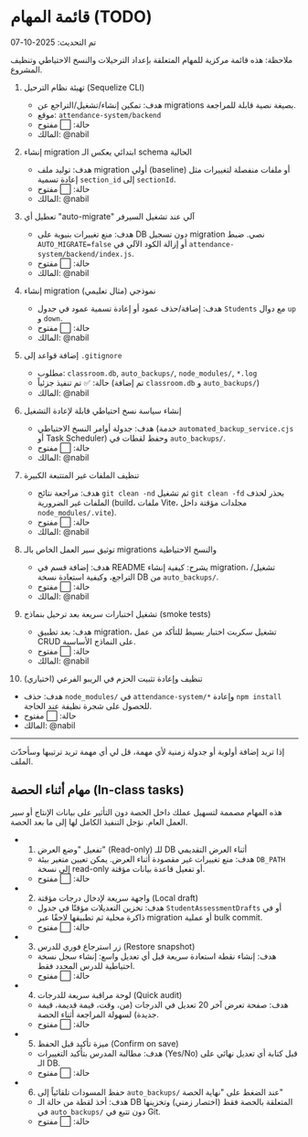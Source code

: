 # قائمة المهام (TODO)

تم التحديث: 2025-10-07

ملاحظة: هذه قائمة مركزية للمهام المتعلقة بإعداد الترحيلات والنسخ الاحتياطي وتنظيف المشروع.

1. تهيئة نظام الترحيل (Sequelize CLI)  
   - هدف: تمكين إنشاء/تشغيل/التراجع عن migrations بصيغة نصية قابلة للمراجعة.  
   - موقع: `attendance-system/backend`  
   - حالة: ⬜ مفتوح  
   - المالك: @nabil

2. إنشاء migration ابتدائي يعكس الـ schema الحالية  
   - هدف: توليد ملف migration أولي (baseline) أو ملفات منفصلة لتغييرات مثل إعادة تسمية `section_id` إلى `sectionId`.  
   - حالة: ⬜ مفتوح  
   - المالك: @nabil

3. تعطيل أي "auto-migrate" آلي عند تشغيل السيرفر  
   - هدف: منع تغييرات بنيوية على DB دون تسجيل migration نصي. ضبط `AUTO_MIGRATE=false` أو إزالة الكود الآلي في `attendance-system/backend/index.js`.  
   - حالة: ⬜ مفتوح  
   - المالك: @nabil

4. إنشاء migration نموذجي (مثال تعليمي)  
   - هدف: إضافة/حذف عمود أو إعادة تسمية عمود في جدول `Students` مع دوال `up` و `down`.  
   - حالة: ⬜ مفتوح  
   - المالك: @nabil

5. إضافة قواعد إلى `.gitignore`  
   - مطلوب: `classroom.db`, `auto_backups/`, `node_modules/`, `*.log`  
   - حالة: ✅ تم تنفيذ جزئياً (تم إضافة `classroom.db` و `auto_backups/`)  
   - المالك: @nabil

6. إنشاء سياسة نسخ احتياطي قابلة لإعادة التشغيل  
   - هدف: جدولة أوامر النسخ الاحتياطي (خدمة `automated_backup_service.cjs` أو Task Scheduler) وحفظ لقطات في `auto_backups/`.  
   - حالة: ⬜ مفتوح  
   - المالك: @nabil

7. تنظيف الملفات غير المتتبعة الكبيرة  
   - هدف: مراجعة نتائج `git clean -nd` ثم تشغيل `git clean -fd` بحذر لحذف الملفات غير الضرورية (build، ملفات Vite، مجلدات مؤقتة داخل `node_modules/.vite`).  
   - حالة: ⬜ مفتوح  
   - المالك: @nabil

8. توثيق سير العمل الخاص بالـ migrations والنسخ الاحتياطية  
   - هدف: إضافة قسم في README يشرح: كيفية إنشاء migration، تشغيل/التراجع، وكيفية استعادة نسخة DB من `auto_backups/`.  
   - حالة: ⬜ مفتوح  
   - المالك: @nabil

9. تشغيل اختبارات سريعة بعد ترحيل بنماذج (smoke tests)  
   - هدف: بعد تطبيق migration، تشغيل سكربت اختبار بسيط للتأكد من عمل CRUD على النماذج الأساسية.  
   - حالة: ⬜ مفتوح  
   - المالك: @nabil

10. (اختياري) تنظيف وإعادة تثبيت الحزم في الريبو الفرعي  
   - هدف: حذف `node_modules/` في `attendance-system/*` وإعادة `npm install` للحصول على شجرة نظيفة عند الحاجة.  
   - حالة: ⬜ مفتوح  
   - المالك: @nabil

---

إذا تريد إضافة أولوية أو جدولة زمنية لأي مهمة، قل لي أي مهمة تريد ترتيبها وسأحدّث الملف.

## مهام أثناء الحصة (In-class tasks)

هذه المهام مصممة لتسهيل عملك داخل الحصة دون التأثير على بيانات الإنتاج أو سير العمل العام. نؤجل التنفيذ الكامل لها إلى ما بعد الحصة.

- 1. تفعيل "وضع العرض" (Read-only) للـ DB أثناء العرض التقديمي
   - هدف: منع تغييرات غير مقصودة أثناء العرض. يمكن تعيين متغير بيئة `DB_PATH` إلى نسخة read-only أو تفعيل قاعدة بيانات مؤقتة.
   - حالة: ⬜ مفتوح

- 2. واجهة سريعة لإدخال درجات مؤقتة (Local draft)
   - هدف: تخزين التعديلات مؤقتًا في جدول `StudentAssessmentDrafts` أو في ذاكرة محلية ثم تطبيقها لاحقًا عبر migration أو عملية bulk commit.
   - حالة: ⬜ مفتوح

- 3. زر استرجاع فوري للدرس (Restore snapshot)
   - هدف: إنشاء نقطة استعادة سريعة قبل أي تعديل واسع: إنشاء سجل نسخة احتياطية للدرس المحدد فقط.
   - حالة: ⬜ مفتوح

- 4. لوحة مراقبة سريعة للدرجات (Quick audit)
   - هدف: صفحة تعرض آخر 20 تعديل في الدرجات (من، وقت، قيمة قديمة، قيمة جديدة) لسهولة المراجعة أثناء الحصة.
   - حالة: ⬜ مفتوح

- 5. ميزة تأكيد قبل الحفظ (Confirm on save)
   - هدف: مطالبة المدرس بتأكيد التغييرات (Yes/No) قبل كتابة أي تعديل نهائي على الـ DB.
   - حالة: ⬜ مفتوح

- 6. حفظ المسودات تلقائياً إلى `auto_backups/` عند الضغط على "نهاية الحصة"
   - هدف: أخذ لقطة من حالة الـ DB المتعلقة بالحصة فقط (اختصار زمني) وتخزينها في `auto_backups/` دون تتبع في Git.
   - حالة: ⬜ مفتوح

